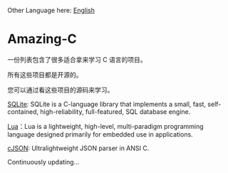 Other Language here: [English](https://github.com/jacksonwu0/amazing-c/blob/main/README.md)

# Amazing-C

一份列表包含了很多适合拿来学习 C 语言的项目。

所有这些项目都是开源的。

您可以通过看这些项目的源码来学习。

[SQLite](https://www.sqlite.org/index.html): SQLite is a C-language library that implements a small, fast, self-contained, high-reliability, full-featured, SQL database engine. 

[Lua](https://www.lua.org/download.html)：Lua is a lightweight, high-level, multi-paradigm programming language designed primarily for embedded use in applications.

[cJSON](https://github.com/DaveGamble/cJSON): Ultralightweight JSON parser in ANSI C.

Continuously updating...
